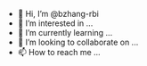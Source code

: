 - 👋 Hi, I’m @bzhang-rbi
- 👀 I’m interested in ...
- 🌱 I’m currently learning ...
- 💞️ I’m looking to collaborate on ...
- 📫 How to reach me ...

<!---
bzhang-rbi/bzhang-rbi is a ✨ special ✨ repository because its `README.md` (this file) appears on your GitHub profile.
You can click the Preview link to take a look at your changes.
--->
